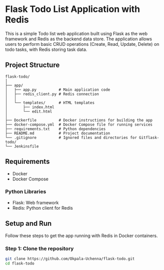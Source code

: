 # Flask Todo List Application with Redis

This is a simple Todo list web application built using Flask as the web framework and Redis as the backend data store. The application allows users to perform basic CRUD operations (Create, Read, Update, Delete) on todo tasks, with Redis storing task data.

## Project Structure

```
flask-todo/
│
├── app/
│   ├── app.py          # Main application code
│   ├── redis_client.py # Redis connection 
│   │   
│   └── templates/      # HTML templates
│       ├── index.html
│       └── edit.html
│
├── Dockerfile          # Docker instructions for building the app
├── docker-compose.yml  # Docker Compose file for running services
├── requirements.txt    # Python dependencies
├── README.md           # Project documentation
└── .gitignore          # Ignored files and directories for Gitflask-todo/
└── Jenkinsfile
```
## Requirements

- Docker
- Docker Compose

### Python Libraries

- Flask: Web framework
- Redis: Python client for Redis

## Setup and Run

Follow these steps to get the app running with Redis in Docker containers.

### Step 1: Clone the repository

```bash
git clone https://github.com/Okpala-Uchenna/flask-todo.git
cd flask-todo
```
